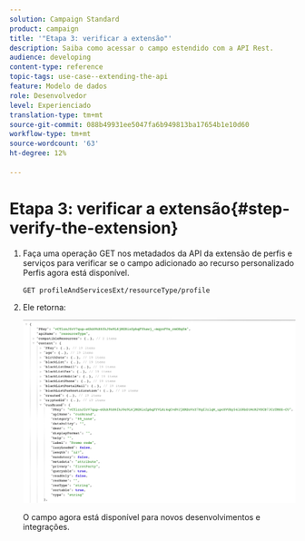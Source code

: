 ```yaml
---
solution: Campaign Standard
product: campaign
title: '"Etapa 3: verificar a extensão"'
description: Saiba como acessar o campo estendido com a API Rest.
audience: developing
content-type: reference
topic-tags: use-case--extending-the-api
feature: Modelo de dados
role: Desenvolvedor
level: Experienciado
translation-type: tm+mt
source-git-commit: 088b49931ee5047fa6b949813ba17654b1e10d60
workflow-type: tm+mt
source-wordcount: '63'
ht-degree: 12%

---
```



# Etapa 3: verificar a extensão{#step-verify-the-extension}

1. Faça uma operação GET nos metadados da API da extensão de perfis e serviços para verificar se o campo adicionado ao recurso personalizado Perfis agora está disponível.

   ```
   GET profileAndServicesExt/resourceType/profile
   ```

1. Ele retorna:

   ![](assets/extendpandsapiview.png)

   O campo agora está disponível para novos desenvolvimentos e integrações.

